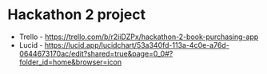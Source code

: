 # Hackathon 2 project

- Trello - https://trello.com/b/r2iiDZPx/hackathon-2-book-purchasing-app
- Lucid - https://lucid.app/lucidchart/53a340fd-113a-4c0e-a76d-0644673170ac/edit?shared=true&page=0_0#?folder_id=home&browser=icon
